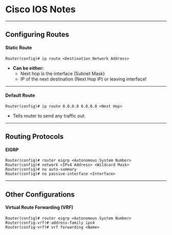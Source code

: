 # Cisco IOS Notes
___

## Configuring Routes
#### Static Route
```
Router(config)# ip route <Destination Network Address>
```
  - **Can be either:**
    - Next hop is the interface (Subnet Mask)
    - IP of the next destination (Next Hop IP) or leaving interface!
___
#### Default Route
```
Router(config)# ip route 0.0.0.0 0.0.0.0 <Next Hop>
```
- Tells router to send any traffic out.
___
## Routing Protocols
#### EIGRP
```
Router(config)# router eigrp <Autonomous System Number>
Router(config)# network <IPv4 Address> <Wildcard Mask>
Router(config)# no auto-summary
Router(config)# no passive-interface <Interface>
```
___
## Other Configurations
#### Virtual Route Forwarding (VRF)
```
Router(config)# router eigrp <Autonomous System Number>
Router(config-vrf)# address-family ipv4
Router(config-vrf)# vrf forwarding <Name>
```
